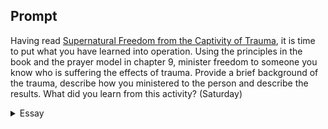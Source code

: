 ---
---

## Prompt

Having read [Supernatural Freedom from the Captivity of Trauma], it is time to put what you have learned into operation. Using the principles in the book and the prayer model in chapter 9, minister freedom to someone you know who is suffering the effects of trauma. Provide a brief background of the trauma, describe how you ministered to the person and describe the results. What did you learn from this activity? (Saturday)

[Supernatural Freedom from the Captivity of Trauma]: https://read.amazon.com/?asin=B07NWL5Q26

<details>
  <summary>Essay</summary>

  <p>
    Although I have spoken to several individuals, I have not been able to minister freedom to any. I labored awkwardly through the various prayer prompts and could not apply them. I felt contrived and mechanical. I was unprepared because I had not fully embraced the methodology or the theology.
  </p>

  <p>
    I extrapolated from the book the process of self-image actualization (recognizing one’s identity as God’s image bearer) that eventually leads to freedom from spiritual bondage.
  </p>

  <blockquote>
    Every single label you’ve listened to about yourself, every lie said about you, is absolutely about stealing, killing, and destroying the dream of God for your life. As long as you believe that stuff, you will never enter into the fullness of who you were created to be” (p. 129).
  </blockquote>

  <p>
    I agree with Hutchings that human and demonic influences require our permission to change the trajectory (Ps 1:1; Eph 4:27), but I also believe that God has absolute and sovereign power over every creation (Deu 32:39; Num 23:19; Ps 138:8; Phil 1:6). I tried to place myself outside the perspective of my experiences and learn from Hutchings’ vast knowledge and expertise, but ultimately, I must accept Hutchings’ teaching fully to minister honestly and faithfully.
  </p>

  <p>
    I struggle to accept Hutchings’ sentiment, “As long as you believe that stuff, you will never enter into the fullness of who you were created to be.” For me, grace is the foundation of faith (Eph 2:8). Belief acts upon that endowment of faith. If the person believes in lies, changing what they believe might not affect the underlying faith. When focusing on changing one’s belief system through rational (or irrational) persuasions, sometimes that belief becomes superficial and fickle. I have seen the cycles of conversions and reversions repeated many times when leading people through the process of identifying and whacking those evil thoughts that pop up. We must help people to know the truth in Christ, which will set them free, but I differ in how we pursue that knowledge.
  </p>

  <p>
    My conversion experience played a colossal role in shaping how I pursue the Lord. I was angry and belligerent; this smug misanthropist cared nothing for God. But at a moment of pure divine grace, I was transformed instantly. Though my journey with the Lord has not been linear, fundamentally, my faith in Jesus never regressed because I am still focused on learning to walk. “Walk in the Spirit, and ye shall not fulfil the lust of the flesh” (Gal 5:16). Some might read this passage and focus on the part: “not fulfil the lust of the flesh.” Instead of transfixing on denying the flesh and its evil proclivities, I focus instead on the first part, “Walk in the Spirit.” In the pursuit of Christ, when I walk in the Spirit, I am not elsewhere fulfilling the lust of the flesh. “Let us lay aside every weight, and the sin which doth so easily beset us” (Heb 12:1). Hutchings’ teaching is invaluable in helping Christians identify the sin that weighs them down. That phase is imperative, but we must “forget those things that are behind, and reaching forth unto those things that are before” (Phil 3:13), and “let us run with patience the race that is set before us.”
  </p>
  <samp>90</samp>
</details>
